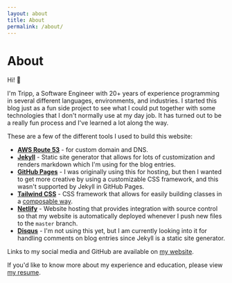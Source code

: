 ```yaml
---
layout: about
title: About
permalink: /about/
---
```


# About

Hi! 👋

I'm Tripp, a Software Engineer with 20+ years of experience programming in several different languages, environments, and industries.
I started this blog just as a fun side project to see what I could put together with some technologies that I don't normally use at my day job.
It has turned out to be a really fun process and I've learned a lot along the way.

These are a few of the different tools I used to build this website:

- **[AWS Route 53](https://aws.amazon.com/route53/)** - for custom domain and DNS.
- **[Jekyll](https://jekyllrb.com/)** - Static site generator that allows for lots of customization and renders markdown which I'm using for the blog entries.
- **[GitHub Pages](https://pages.github.com/)** - I was originally using this for hosting, but then I wanted to get more creative by using a customizable CSS framework, and this wasn't supported by Jekyll in GitHub Pages.
- **[Tailwind CSS](https://tailwindcss.com/)** - CSS framework that allows for easily building classes in a [composable way](https://tailwindcss.com/docs/extracting-components/#extracting-css-components-with-apply).
- **[Netlify](https://netlify.com)** - Website hosting that provides integration with source control so that my website is automatically deployed whenever I push new files to the `master` branch.
- **[Disqus](https://disqus.com)** - I'm not using this yet, but I am currently looking into it for handling comments on blog entries since Jekyll is a static site generator.

Links to my social media and GitHub are available on [my website](https://trippshelnutt.com).

If you'd like to know more about my experience and education, please view [my resume](https://resume.trippshelnutt.com).
